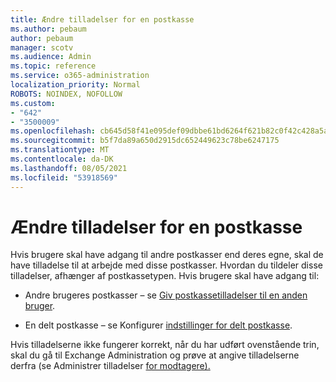 ```yaml
---
title: Ændre tilladelser for en postkasse
ms.author: pebaum
author: pebaum
manager: scotv
ms.audience: Admin
ms.topic: reference
ms.service: o365-administration
localization_priority: Normal
ROBOTS: NOINDEX, NOFOLLOW
ms.custom:
- "642"
- "3500009"
ms.openlocfilehash: cb645d58f41e095def09dbbe61bd6264f621b82c0f42c428a5a88e702c0c950b
ms.sourcegitcommit: b5f7da89a650d2915dc652449623c78be6247175
ms.translationtype: MT
ms.contentlocale: da-DK
ms.lasthandoff: 08/05/2021
ms.locfileid: "53918569"
---
```

# <a name="changing-permissions-on-a-mailbox"></a>Ændre tilladelser for en postkasse

Hvis brugere skal have adgang til andre postkasser end deres egne, skal de have tilladelse til at arbejde med disse postkasser. Hvordan du tildeler disse tilladelser, afhænger af postkassetypen. Hvis brugere skal have adgang til:
  
- Andre brugeres postkasser – se [Giv postkassetilladelser til en anden bruger](https://docs.microsoft.com/microsoft-365/admin/add-users/give-mailbox-permissions-to-another-user).
    
- En delt postkasse – se Konfigurer [indstillinger for delt postkasse](https://docs.microsoft.com/microsoft-365/admin/email/configure-a-shared-mailbox#add-or-remove-members).
    
Hvis tilladelserne ikke fungerer korrekt, når du har udført ovenstående trin, skal du gå til Exchange Administration og prøve at angive tilladelserne derfra (se Administrer tilladelser [for modtagere).](https://technet.microsoft.com/library/jj919240%28v=exchg.150%29.aspx)
  
